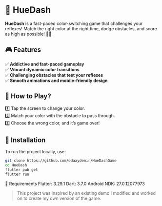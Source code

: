 # 🌈 HueDash  

**HueDash** is a fast-paced color-switching game that challenges your reflexes! Match the right color at the right time, dodge obstacles, and score as high as possible! 🚀🎨  

## 🎮 Features  
✅ **Addictive and fast-paced gameplay**  
✅ **Vibrant dynamic color transitions**  
✅ **Challenging obstacles that test your reflexes**  
✅ **Smooth animations and mobile-friendly design**  

## 📲 How to Play?  
1️⃣ Tap the screen to change your color.  
2️⃣ Match your color with the obstacle to pass through.  
3️⃣ Choose the wrong color, and it’s game over!  

## 🚀 Installation  
To run the project locally, use:  
```sh
git clone https://github.com/edaaydemir/HueDashGame
cd HueDash
flutter pub get
flutter run   
 ```

🔧 Requirements
Flutter: 3.29.1
Dart: 3.7.0
Android NDK: 27.0.12077973


> This project was inspired by an existing demo I modified and worked on to create my own version of the game.
